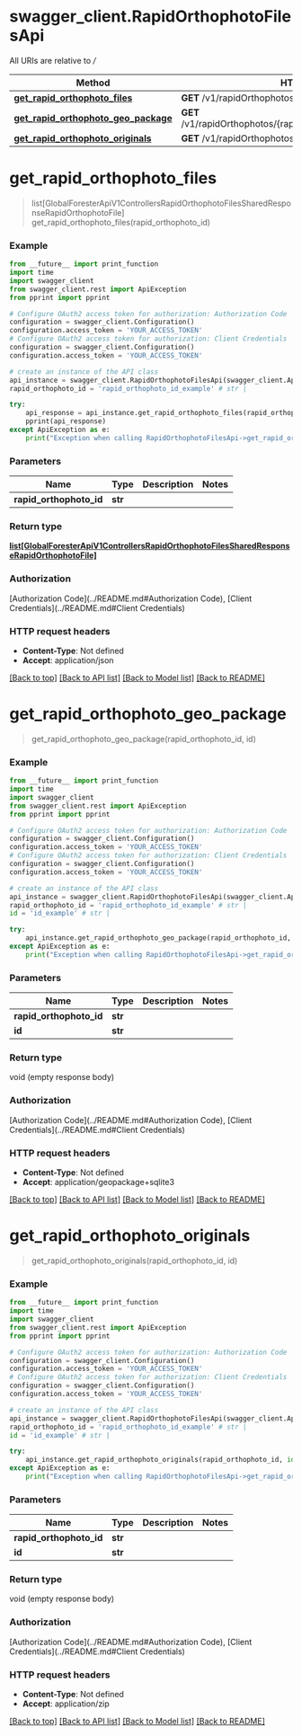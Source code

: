 # swagger_client.RapidOrthophotoFilesApi

All URIs are relative to */*

Method | HTTP request | Description
------------- | ------------- | -------------
[**get_rapid_orthophoto_files**](RapidOrthophotoFilesApi.md#get_rapid_orthophoto_files) | **GET** /v1/rapidOrthophotos/{rapidOrthophotoId}/files | 
[**get_rapid_orthophoto_geo_package**](RapidOrthophotoFilesApi.md#get_rapid_orthophoto_geo_package) | **GET** /v1/rapidOrthophotos/{rapidOrthophotoId}/geoPackages/{id} | 
[**get_rapid_orthophoto_originals**](RapidOrthophotoFilesApi.md#get_rapid_orthophoto_originals) | **GET** /v1/rapidOrthophotos/{rapidOrthophotoId}/originals/{id} | 

# **get_rapid_orthophoto_files**
> list[GlobalForesterApiV1ControllersRapidOrthophotoFilesSharedResponseRapidOrthophotoFile] get_rapid_orthophoto_files(rapid_orthophoto_id)



### Example
```python
from __future__ import print_function
import time
import swagger_client
from swagger_client.rest import ApiException
from pprint import pprint

# Configure OAuth2 access token for authorization: Authorization Code
configuration = swagger_client.Configuration()
configuration.access_token = 'YOUR_ACCESS_TOKEN'
# Configure OAuth2 access token for authorization: Client Credentials
configuration = swagger_client.Configuration()
configuration.access_token = 'YOUR_ACCESS_TOKEN'

# create an instance of the API class
api_instance = swagger_client.RapidOrthophotoFilesApi(swagger_client.ApiClient(configuration))
rapid_orthophoto_id = 'rapid_orthophoto_id_example' # str | 

try:
    api_response = api_instance.get_rapid_orthophoto_files(rapid_orthophoto_id)
    pprint(api_response)
except ApiException as e:
    print("Exception when calling RapidOrthophotoFilesApi->get_rapid_orthophoto_files: %s\n" % e)
```

### Parameters

Name | Type | Description  | Notes
------------- | ------------- | ------------- | -------------
 **rapid_orthophoto_id** | **str**|  | 

### Return type

[**list[GlobalForesterApiV1ControllersRapidOrthophotoFilesSharedResponseRapidOrthophotoFile]**](GlobalForesterApiV1ControllersRapidOrthophotoFilesSharedResponseRapidOrthophotoFile.md)

### Authorization

[Authorization Code](../README.md#Authorization Code), [Client Credentials](../README.md#Client Credentials)

### HTTP request headers

 - **Content-Type**: Not defined
 - **Accept**: application/json

[[Back to top]](#) [[Back to API list]](../README.md#documentation-for-api-endpoints) [[Back to Model list]](../README.md#documentation-for-models) [[Back to README]](../README.md)

# **get_rapid_orthophoto_geo_package**
> get_rapid_orthophoto_geo_package(rapid_orthophoto_id, id)



### Example
```python
from __future__ import print_function
import time
import swagger_client
from swagger_client.rest import ApiException
from pprint import pprint

# Configure OAuth2 access token for authorization: Authorization Code
configuration = swagger_client.Configuration()
configuration.access_token = 'YOUR_ACCESS_TOKEN'
# Configure OAuth2 access token for authorization: Client Credentials
configuration = swagger_client.Configuration()
configuration.access_token = 'YOUR_ACCESS_TOKEN'

# create an instance of the API class
api_instance = swagger_client.RapidOrthophotoFilesApi(swagger_client.ApiClient(configuration))
rapid_orthophoto_id = 'rapid_orthophoto_id_example' # str | 
id = 'id_example' # str | 

try:
    api_instance.get_rapid_orthophoto_geo_package(rapid_orthophoto_id, id)
except ApiException as e:
    print("Exception when calling RapidOrthophotoFilesApi->get_rapid_orthophoto_geo_package: %s\n" % e)
```

### Parameters

Name | Type | Description  | Notes
------------- | ------------- | ------------- | -------------
 **rapid_orthophoto_id** | **str**|  | 
 **id** | **str**|  | 

### Return type

void (empty response body)

### Authorization

[Authorization Code](../README.md#Authorization Code), [Client Credentials](../README.md#Client Credentials)

### HTTP request headers

 - **Content-Type**: Not defined
 - **Accept**: application/geopackage+sqlite3

[[Back to top]](#) [[Back to API list]](../README.md#documentation-for-api-endpoints) [[Back to Model list]](../README.md#documentation-for-models) [[Back to README]](../README.md)

# **get_rapid_orthophoto_originals**
> get_rapid_orthophoto_originals(rapid_orthophoto_id, id)



### Example
```python
from __future__ import print_function
import time
import swagger_client
from swagger_client.rest import ApiException
from pprint import pprint

# Configure OAuth2 access token for authorization: Authorization Code
configuration = swagger_client.Configuration()
configuration.access_token = 'YOUR_ACCESS_TOKEN'
# Configure OAuth2 access token for authorization: Client Credentials
configuration = swagger_client.Configuration()
configuration.access_token = 'YOUR_ACCESS_TOKEN'

# create an instance of the API class
api_instance = swagger_client.RapidOrthophotoFilesApi(swagger_client.ApiClient(configuration))
rapid_orthophoto_id = 'rapid_orthophoto_id_example' # str | 
id = 'id_example' # str | 

try:
    api_instance.get_rapid_orthophoto_originals(rapid_orthophoto_id, id)
except ApiException as e:
    print("Exception when calling RapidOrthophotoFilesApi->get_rapid_orthophoto_originals: %s\n" % e)
```

### Parameters

Name | Type | Description  | Notes
------------- | ------------- | ------------- | -------------
 **rapid_orthophoto_id** | **str**|  | 
 **id** | **str**|  | 

### Return type

void (empty response body)

### Authorization

[Authorization Code](../README.md#Authorization Code), [Client Credentials](../README.md#Client Credentials)

### HTTP request headers

 - **Content-Type**: Not defined
 - **Accept**: application/zip

[[Back to top]](#) [[Back to API list]](../README.md#documentation-for-api-endpoints) [[Back to Model list]](../README.md#documentation-for-models) [[Back to README]](../README.md)


